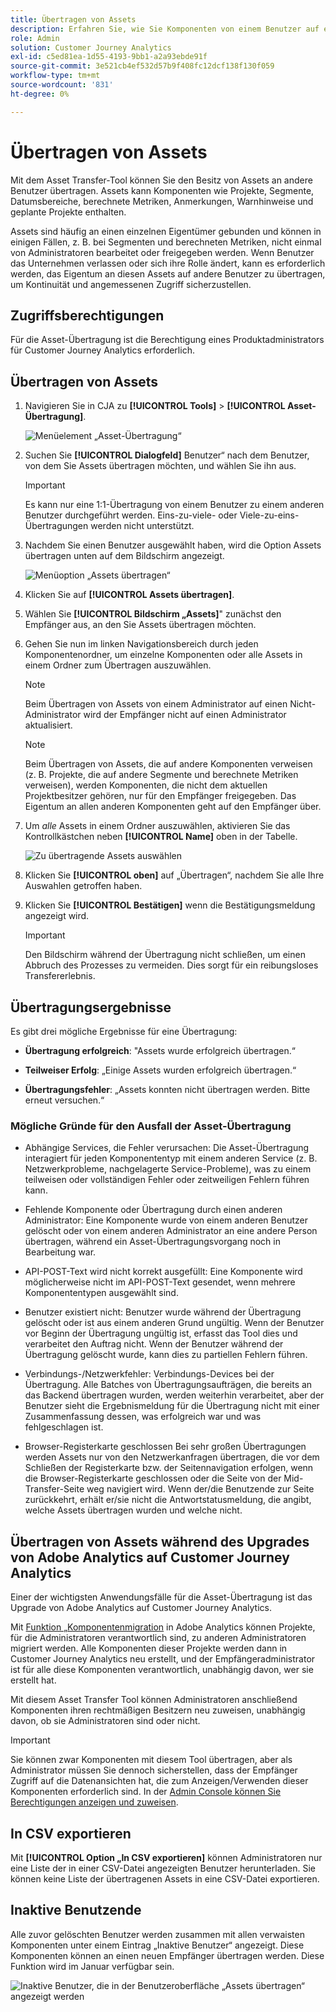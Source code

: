 ```yaml
---
title: Übertragen von Assets
description: Erfahren Sie, wie Sie Komponenten von einem Benutzer auf einen anderen übertragen
role: Admin
solution: Customer Journey Analytics
exl-id: c5ed81ea-1d55-4193-9bb1-a2a93ebde91f
source-git-commit: 3e521cb4ef532d57b9f408fc12dcf138f130f059
workflow-type: tm+mt
source-wordcount: '831'
ht-degree: 0%

---
```


# Übertragen von Assets

Mit dem Asset Transfer-Tool können Sie den Besitz von Assets an andere Benutzer übertragen. Assets kann Komponenten wie Projekte, Segmente, Datumsbereiche, berechnete Metriken, Anmerkungen, Warnhinweise und geplante Projekte enthalten.

Assets sind häufig an einen einzelnen Eigentümer gebunden und können in einigen Fällen, z. B. bei Segmenten und berechneten Metriken, nicht einmal von Administratoren bearbeitet oder freigegeben werden. Wenn Benutzer das Unternehmen verlassen oder sich ihre Rolle ändert, kann es erforderlich werden, das Eigentum an diesen Assets auf andere Benutzer zu übertragen, um Kontinuität und angemessenen Zugriff sicherzustellen.

## Zugriffsberechtigungen

Für die Asset-Übertragung ist die Berechtigung eines Produktadministrators für Customer Journey Analytics erforderlich.

## Übertragen von Assets

1. Navigieren Sie in CJA zu **[!UICONTROL Tools]** > **[!UICONTROL Asset-Übertragung]**.

   ![Menüelement „Asset-Übertragung“](/help/tools/asset-transfer/assets/asset-transfer.png)

1. Suchen Sie **[!UICONTROL Dialogfeld]** Benutzer“ nach dem Benutzer, von dem Sie Assets übertragen möchten, und wählen Sie ihn aus.

   >[!IMPORTANT]
   >
   >Es kann nur eine 1:1-Übertragung von einem Benutzer zu einem anderen Benutzer durchgeführt werden. Eins-zu-viele- oder Viele-zu-eins-Übertragungen werden nicht unterstützt.


1. Nachdem Sie einen Benutzer ausgewählt haben, wird die Option Assets übertragen unten auf dem Bildschirm angezeigt.

   ![Menüoption „Assets übertragen“](/help/tools/asset-transfer/assets/after-selection.png)

1. Klicken Sie auf **[!UICONTROL Assets übertragen]**.

1. Wählen Sie **[!UICONTROL Bildschirm „Assets]**&quot; zunächst den Empfänger aus, an den Sie Assets übertragen möchten.

1. Gehen Sie nun im linken Navigationsbereich durch jeden Komponentenordner, um einzelne Komponenten oder alle Assets in einem Ordner zum Übertragen auszuwählen.

   >[!NOTE]
   >
   >Beim Übertragen von Assets von einem Administrator auf einen Nicht-Administrator wird der Empfänger nicht auf einen Administrator aktualisiert.


   >[!NOTE]
   >
   >    Beim Übertragen von Assets, die auf andere Komponenten verweisen (z. B. Projekte, die auf andere Segmente und berechnete Metriken verweisen), werden Komponenten, die nicht dem aktuellen Projektbesitzer gehören, nur für den Empfänger freigegeben. Das Eigentum an allen anderen Komponenten geht auf den Empfänger über.

1. Um _alle_ Assets in einem Ordner auszuwählen, aktivieren Sie das Kontrollkästchen neben **[!UICONTROL Name]** oben in der Tabelle.

   ![Zu übertragende Assets auswählen](/help/tools/asset-transfer/assets/select-assets.png)

1. Klicken Sie **[!UICONTROL oben]** auf „Übertragen“, nachdem Sie alle Ihre Auswahlen getroffen haben.

1. Klicken Sie **[!UICONTROL Bestätigen]** wenn die Bestätigungsmeldung angezeigt wird.

   >[!IMPORTANT]
   >
   >Den Bildschirm während der Übertragung nicht schließen, um einen Abbruch des Prozesses zu vermeiden. Dies sorgt für ein reibungsloses Transfererlebnis.

## Übertragungsergebnisse

Es gibt drei mögliche Ergebnisse für eine Übertragung:

- **Übertragung erfolgreich**: &quot;Assets wurde erfolgreich übertragen.“

- **Teilweiser Erfolg**: „Einige Assets wurden erfolgreich übertragen.“

- **Übertragungsfehler**: „Assets konnten nicht übertragen werden. Bitte erneut versuchen.“

### Mögliche Gründe für den Ausfall der Asset-Übertragung

- Abhängige Services, die Fehler verursachen: Die Asset-Übertragung interagiert für jeden Komponententyp mit einem anderen Service (z. B. Netzwerkprobleme, nachgelagerte Service-Probleme), was zu einem teilweisen oder vollständigen Fehler oder zeitweiligen Fehlern führen kann.

- Fehlende Komponente oder Übertragung durch einen anderen Administrator: Eine Komponente wurde von einem anderen Benutzer gelöscht oder von einem anderen Administrator an eine andere Person übertragen, während ein Asset-Übertragungsvorgang noch in Bearbeitung war.

- API-POST-Text wird nicht korrekt ausgefüllt: Eine Komponente wird möglicherweise nicht im API-POST-Text gesendet, wenn mehrere Komponententypen ausgewählt sind.

- Benutzer existiert nicht: Benutzer wurde während der Übertragung gelöscht oder ist aus einem anderen Grund ungültig. Wenn der Benutzer vor Beginn der Übertragung ungültig ist, erfasst das Tool dies und verarbeitet den Auftrag nicht. Wenn der Benutzer während der Übertragung gelöscht wurde, kann dies zu partiellen Fehlern führen.

- Verbindungs-/Netzwerkfehler: Verbindungs-Devices bei der Übertragung. Alle Batches von Übertragungsaufträgen, die bereits an das Backend übertragen wurden, werden weiterhin verarbeitet, aber der Benutzer sieht die Ergebnismeldung für die Übertragung nicht mit einer Zusammenfassung dessen, was erfolgreich war und was fehlgeschlagen ist.

- Browser-Registerkarte geschlossen Bei sehr großen Übertragungen werden Assets nur von den Netzwerkanfragen übertragen, die vor dem Schließen der Registerkarte bzw. der Seitennavigation erfolgen, wenn die Browser-Registerkarte geschlossen oder die Seite von der Mid-Transfer-Seite weg navigiert wird. Wenn der/die Benutzende zur Seite zurückkehrt, erhält er/sie nicht die Antwortstatusmeldung, die angibt, welche Assets übertragen wurden und welche nicht.

## Übertragen von Assets während des Upgrades von Adobe Analytics auf Customer Journey Analytics

Einer der wichtigsten Anwendungsfälle für die Asset-Übertragung ist das Upgrade von Adobe Analytics auf Customer Journey Analytics.

Mit [ Funktion „Komponentenmigration](https://experienceleague.adobe.com/en/docs/analytics/admin/admin-tools/component-migration/component-migration) in Adobe Analytics können Projekte, für die Administratoren verantwortlich sind, zu anderen Administratoren migriert werden. Alle Komponenten dieser Projekte werden dann in Customer Journey Analytics neu erstellt, und der Empfängeradministrator ist für alle diese Komponenten verantwortlich, unabhängig davon, wer sie erstellt hat.

Mit diesem Asset Transfer Tool können Administratoren anschließend Komponenten ihren rechtmäßigen Besitzern neu zuweisen, unabhängig davon, ob sie Administratoren sind oder nicht.

>[!IMPORTANT]
>
>Sie können zwar Komponenten mit diesem Tool übertragen, aber als Administrator müssen Sie dennoch sicherstellen, dass der Empfänger Zugriff auf die Datenansichten hat, die zum Anzeigen/Verwenden dieser Komponenten erforderlich sind. In der [Admin Console können Sie Berechtigungen anzeigen und zuweisen](https://helpx.adobe.com/de/enterprise/using/admin-console.html).

## In CSV exportieren

Mit **[!UICONTROL Option „In CSV exportieren]** können Administratoren nur eine Liste der in einer CSV-Datei angezeigten Benutzer herunterladen. Sie können keine Liste der übertragenen Assets in eine CSV-Datei exportieren.

## Inaktive Benutzende

Alle zuvor gelöschten Benutzer werden zusammen mit allen verwaisten Komponenten unter einem Eintrag „Inaktive Benutzer“ angezeigt. Diese Komponenten können an einen neuen Empfänger übertragen werden. Diese Funktion wird im Januar verfügbar sein.

![Inaktive Benutzer, die in der Benutzeroberfläche „Assets übertragen“ angezeigt werden](assets/inactive-users.png)

